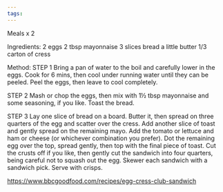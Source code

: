 ```yaml
---
tags:
---
```


Meals x 2

Ingredients:
2 eggs
2 tbsp mayonnaise
3 slices bread
a little butter
1/3 carton of cress


Method:
STEP 1
Bring a pan of water to the boil and carefully lower in the eggs. Cook for 6 mins, then cool under running water until they can be peeled. Peel the eggs, then leave to cool completely.

STEP 2
Mash or chop the eggs, then mix with 1½ tbsp mayonnaise and some seasoning, if you like. Toast the bread.

STEP 3
Lay one slice of bread on a board. Butter it, then spread on three quarters of the egg and scatter over the cress. Add another slice of toast and gently spread on the remaining mayo. Add the tomato or lettuce and ham or cheese (or whichever combination you prefer). Dot the remaining egg over the top, spread gently, then top with the final piece of toast. Cut the crusts off if you like, then gently cut the sandwich into four quarters, being careful not to squash out the egg. Skewer each sandwich with a sandwich pick. Serve with crisps.

https://www.bbcgoodfood.com/recipes/egg-cress-club-sandwich